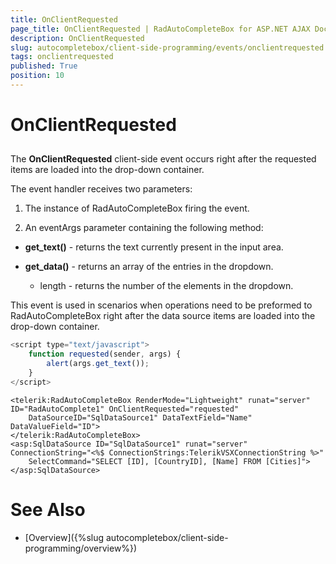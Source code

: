 ```yaml
---
title: OnClientRequested
page_title: OnClientRequested | RadAutoCompleteBox for ASP.NET AJAX Documentation
description: OnClientRequested
slug: autocompletebox/client-side-programming/events/onclientrequested
tags: onclientrequested
published: True
position: 10
---
```


# OnClientRequested



## 

The **OnClientRequested** client-side event occurs right after the requested items are loaded into the drop-down container.

The event handler receives two parameters:

1. The instance of RadAutoCompleteBox firing the event.

1. An eventArgs parameter containing the following method:

* **get_text()** - returns the text currently present in the input area.

* **get_data()** - returns an array of the entries in the dropdown.

	* length - returns the number of the elements in the dropdown.

This event is used in scenarios when operations need to be preformed to RadAutoCompleteBox right after the data source items are loaded into the drop-down container.

````JavaScript
<script type="text/javascript">
	function requested(sender, args) {
		alert(args.get_text());
	}
</script>
````



````ASPNET
<telerik:RadAutoCompleteBox RenderMode="Lightweight" runat="server" ID="RadAutoComplete1" OnClientRequested="requested"
	DataSourceID="SqlDataSource1" DataTextField="Name" DataValueField="ID">
</telerik:RadAutoCompleteBox>
<asp:SqlDataSource ID="SqlDataSource1" runat="server" ConnectionString="<%$ ConnectionStrings:TelerikVSXConnectionString %>"
	SelectCommand="SELECT [ID], [CountryID], [Name] FROM [Cities]"></asp:SqlDataSource>
````



# See Also

 * [Overview]({%slug autocompletebox/client-side-programming/overview%})
